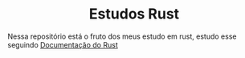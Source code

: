 # <center>Estudos Rust</center>

Nessa repositório está o fruto dos meus estudo em rust, estudo esse seguindo [Documentação do Rust](https://doc.rust-lang.org/book)